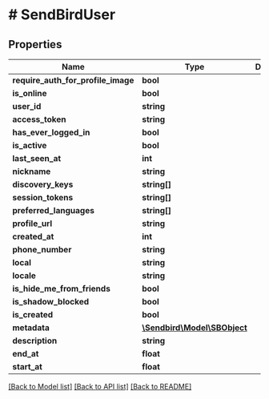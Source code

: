 # # SendBirdUser

## Properties

Name | Type | Description | Notes
------------ | ------------- | ------------- | -------------
**require_auth_for_profile_image** | **bool** |  | [optional]
**is_online** | **bool** |  | [optional]
**user_id** | **string** |  | [optional]
**access_token** | **string** |  | [optional]
**has_ever_logged_in** | **bool** |  | [optional]
**is_active** | **bool** |  | [optional]
**last_seen_at** | **int** |  | [optional]
**nickname** | **string** |  | [optional]
**discovery_keys** | **string[]** |  | [optional]
**session_tokens** | **string[]** |  | [optional]
**preferred_languages** | **string[]** |  | [optional]
**profile_url** | **string** |  | [optional]
**created_at** | **int** |  | [optional]
**phone_number** | **string** |  | [optional]
**local** | **string** |  | [optional]
**locale** | **string** |  | [optional]
**is_hide_me_from_friends** | **bool** |  | [optional]
**is_shadow_blocked** | **bool** |  | [optional]
**is_created** | **bool** |  | [optional]
**metadata** | [**\Sendbird\Model\SBObject**](SBObject.md) |  | [optional]
**description** | **string** |  | [optional]
**end_at** | **float** |  | [optional]
**start_at** | **float** |  | [optional]

[[Back to Model list]](../../README.md#models) [[Back to API list]](../../README.md#endpoints) [[Back to README]](../../README.md)
